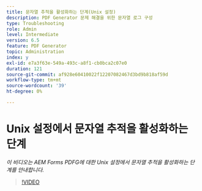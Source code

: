 ```yaml
---
title: 문자열 추적을 활성화하는 단계(Unix 설정)
description: PDF Generator 문제 해결을 위한 문자열 로그 구성
type: Troubleshooting
role: Admin
level: Intermediate
version: 6.5
feature: PDF Generator
topic: Administration
index: y
exl-id: e7a3f63e-549a-493c-a8f1-cb0bca2c07e0
duration: 121
source-git-commit: af928e60410022f12207082467d3bd9b818af59d
workflow-type: tm+mt
source-wordcount: '39'
ht-degree: 0%

---
```


# Unix 설정에서 문자열 추적을 활성화하는 단계

*이 비디오는 AEM Forms PDFG에 대한 Unix 설정에서 문자열 추적을 활성화하는 단계를 안내합니다.*

>[!VIDEO](https://video.tv.adobe.com/v/335525?quality=12&learn=on)
